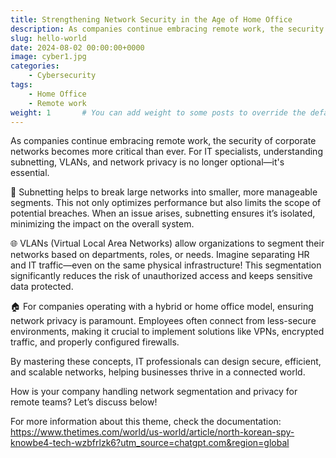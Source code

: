 ```yaml
---
title: Strengthening Network Security in the Age of Home Office
description: As companies continue embracing remote work, the security of corporate networks
slug: hello-world
date: 2024-08-02 00:00:00+0000
image: cyber1.jpg
categories:
    - Cybersecurity
tags:
    - Home Office
    - Remote work
weight: 1       # You can add weight to some posts to override the default sorting (date descending)
---
```


As companies continue embracing remote work, the security of corporate networks becomes more critical than ever. For IT specialists, understanding subnetting, VLANs, and network privacy is no longer optional—it's essential.

🔐 Subnetting helps to break large networks into smaller, more manageable segments. This not only optimizes performance but also limits the scope of potential breaches. When an issue arises, subnetting ensures it’s isolated, minimizing the impact on the overall system.

🌐 VLANs (Virtual Local Area Networks) allow organizations to segment their networks based on departments, roles, or needs. Imagine separating HR and IT traffic—even on the same physical infrastructure! This segmentation significantly reduces the risk of unauthorized access and keeps sensitive data protected.

🏠 For companies operating with a hybrid or home office model, ensuring network privacy is paramount. Employees often connect from less-secure environments, making it crucial to implement solutions like VPNs, encrypted traffic, and properly configured firewalls.

By mastering these concepts, IT professionals can design secure, efficient, and scalable networks, helping businesses thrive in a connected world.

How is your company handling network segmentation and privacy for remote teams? Let’s discuss below!

For more information about this theme, check the documentation: https://www.thetimes.com/world/us-world/article/north-korean-spy-knowbe4-tech-wzbfrlzk6?utm_source=chatgpt.com&region=global

